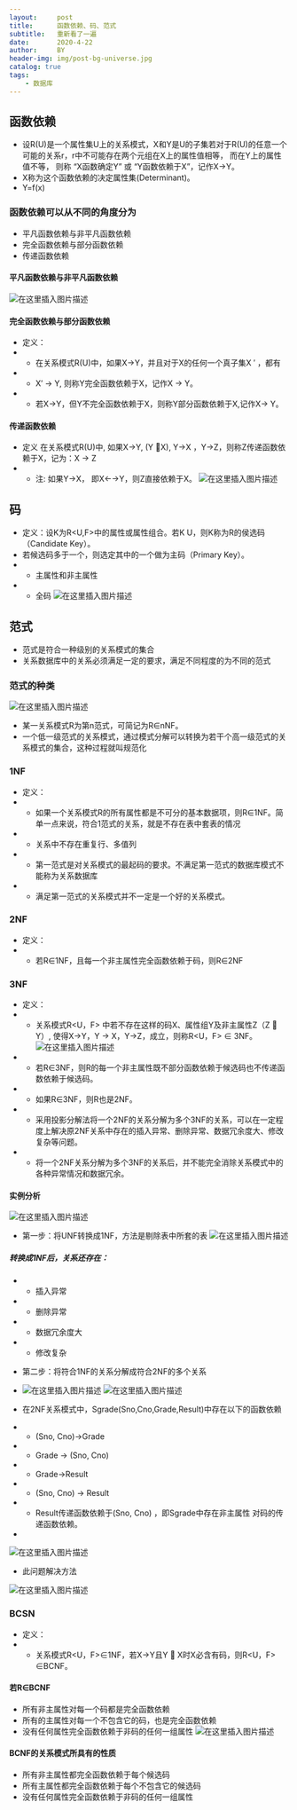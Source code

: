 ```yaml
---
layout:     post
title:      函数依赖、码、范式
subtitle:   重新看了一遍
date:       2020-4-22
author:     BY
header-img: img/post-bg-universe.jpg
catalog: true
tags:
    - 数据库
---
```


## 函数依赖
* 设R(U)是一个属性集U上的关系模式，X和Y是U的子集若对于R(U)的任意一个可能的关系r，r中不可能存在两个元组在X上的属性值相等， 而在Y上的属性值不等， 则称 “X函数确定Y” 或  “Y函数依赖于X”，记作X→Y。
*  X称为这个函数依赖的决定属性集(Determinant)。
*  Y=f(x)
### 函数依赖可以从不同的角度分为
* 平凡函数依赖与非平凡函数依赖
* 完全函数依赖与部分函数依赖
* 传递函数依赖

#### 平凡函数依赖与非平凡函数依赖
![在这里插入图片描述](https://img-blog.csdnimg.cn/20200422114024444.png?x-oss-process=image/watermark,type_ZmFuZ3poZW5naGVpdGk,shadow_10,text_aHR0cHM6Ly9ibG9nLmNzZG4ubmV0L3FxXzQzNzI5ODIy,size_16,color_FFFFFF,t_70)
#### 完全函数依赖与部分函数依赖
* 定义：
* * 在关系模式R(U)中，如果X→Y，并且对于X的任何一个真子集X ′ ，都有
* *  X′ → Y, 则称Y完全函数依赖于X，记作X → Y。
* * 若X→Y，但Y不完全函数依赖于X，则称Y部分函数依赖于X,记作X→ Y。
#### 传递函数依赖
* 定义  在关系模式R(U)中, 如果X→Y, (Y X), Y→X ，Y→Z，则称Z传递函数依赖于X，记为：X  → Z
* *  注: 如果Y→X， 即X←→Y，则Z直接依赖于X。
![在这里插入图片描述](https://img-blog.csdnimg.cn/20200422114408508.png?x-oss-process=image/watermark,type_ZmFuZ3poZW5naGVpdGk,shadow_10,text_aHR0cHM6Ly9ibG9nLmNzZG4ubmV0L3FxXzQzNzI5ODIy,size_16,color_FFFFFF,t_70)
## 码
* 定义：设K为R<U,F>中的属性或属性组合。若K U，则K称为R的侯选码（Candidate Key）。
 * 若候选码多于一个，则选定其中的一个做为主码（Primary Key）。
* * 主属性和非主属性
* * 全码
![在这里插入图片描述](https://img-blog.csdnimg.cn/20200422114704391.png?x-oss-process=image/watermark,type_ZmFuZ3poZW5naGVpdGk,shadow_10,text_aHR0cHM6Ly9ibG9nLmNzZG4ubmV0L3FxXzQzNzI5ODIy,size_16,color_FFFFFF,t_70)
## 范式
* 范式是符合一种级别的关系模式的集合
* 关系数据库中的关系必须满足一定的要求，满足不同程度的为不同的范式
### 范式的种类
![在这里插入图片描述](https://img-blog.csdnimg.cn/20200422115449132.png?x-oss-process=image/watermark,type_ZmFuZ3poZW5naGVpdGk,shadow_10,text_aHR0cHM6Ly9ibG9nLmNzZG4ubmV0L3FxXzQzNzI5ODIy,size_16,color_FFFFFF,t_70)
* 某一关系模式R为第n范式，可简记为R∈nNF。
* 一个低一级范式的关系模式，通过模式分解可以转换为若干个高一级范式的关系模式的集合，这种过程就叫规范化 

### 1NF
* 定义：
* * 如果一个关系模式R的所有属性都是不可分的基本数据项，则R∈1NF。简单一点来说，符合1范式的关系，就是不存在表中套表的情况
* * 关系中不存在重复行、多值列
* * 第一范式是对关系模式的最起码的要求。不满足第一范式的数据库模式不能称为关系数据库
* * 满足第一范式的关系模式并不一定是一个好的关系模式。

### 2NF
* 定义：
* * 若R∈1NF，且每一个非主属性完全函数依赖于码，则R∈2NF

### 3NF
* 定义：
* *  关系模式R<U，F> 中若不存在这样的码X、属性组Y及非主属性Z（Z  Y）, 使得X→Y，Y → X，Y→Z，成立，则称R<U，F> ∈ 3NF。
![在这里插入图片描述](https://img-blog.csdnimg.cn/20200422121231929.png)
* * 若R∈3NF，则R的每一个非主属性既不部分函数依赖于候选码也不传递函数依赖于候选码。
* * 如果R∈3NF，则R也是2NF。
* * 采用投影分解法将一个2NF的关系分解为多个3NF的关系，可以在一定程度上解决原2NF关系中存在的插入异常、删除异常、数据冗余度大、修改复杂等问题。
*  * 将一个2NF关系分解为多个3NF的关系后，并不能完全消除关系模式中的各种异常情况和数据冗余。

#### 实例分析
![在这里插入图片描述](https://img-blog.csdnimg.cn/20200422115935798.png?x-oss-process=image/watermark,type_ZmFuZ3poZW5naGVpdGk,shadow_10,text_aHR0cHM6Ly9ibG9nLmNzZG4ubmV0L3FxXzQzNzI5ODIy,size_16,color_FFFFFF,t_70)
* 第一步：将UNF转换成1NF，方法是剔除表中所套的表
![在这里插入图片描述](https://img-blog.csdnimg.cn/2020042212004923.png?x-oss-process=image/watermark,type_ZmFuZ3poZW5naGVpdGk,shadow_10,text_aHR0cHM6Ly9ibG9nLmNzZG4ubmV0L3FxXzQzNzI5ODIy,size_16,color_FFFFFF,t_70)
##### 转换成1NF后，关系还存在：
*  * 插入异常
*  * 删除异常
* * 数据冗余度大
* * 修改复杂

* 第二步：将符合1NF的关系分解成符合2NF的多个关系
* ![在这里插入图片描述](https://img-blog.csdnimg.cn/20200422120524212.png?x-oss-process=image/watermark,type_ZmFuZ3poZW5naGVpdGk,shadow_10,text_aHR0cHM6Ly9ibG9nLmNzZG4ubmV0L3FxXzQzNzI5ODIy,size_16,color_FFFFFF,t_70)
![在这里插入图片描述](https://img-blog.csdnimg.cn/20200422120635168.png?x-oss-process=image/watermark,type_ZmFuZ3poZW5naGVpdGk,shadow_10,text_aHR0cHM6Ly9ibG9nLmNzZG4ubmV0L3FxXzQzNzI5ODIy,size_16,color_FFFFFF,t_70)
* 在2NF关系模式中，Sgrade(Sno,Cno,Grade,Result)中存在以下的函数依赖
* * (Sno, Cno)→Grade
* * Grade → (Sno, Cno)
* * Grade→Result
* * (Sno, Cno) → Result
* *  Result传递函数依赖于(Sno, Cno) ，即Sgrade中存在非主属性 对码的传递函数依赖。
* 
![在这里插入图片描述](https://img-blog.csdnimg.cn/20200422120914323.png?x-oss-process=image/watermark,type_ZmFuZ3poZW5naGVpdGk,shadow_10,text_aHR0cHM6Ly9ibG9nLmNzZG4ubmV0L3FxXzQzNzI5ODIy,size_16,color_FFFFFF,t_70)
* 此问题解决方法

![在这里插入图片描述](https://img-blog.csdnimg.cn/20200422120950205.png?x-oss-process=image/watermark,type_ZmFuZ3poZW5naGVpdGk,shadow_10,text_aHR0cHM6Ly9ibG9nLmNzZG4ubmV0L3FxXzQzNzI5ODIy,size_16,color_FFFFFF,t_70)
### BCSN
* 定义：
* * 关系模式R<U，F>∈1NF，若X→Y且Y  X时X必含有码，则R<U，F> ∈BCNF。
#### 若R∈BCNF 
* 所有非主属性对每一个码都是完全函数依赖
* 所有的主属性对每一个不包含它的码，也是完全函数依赖
* 没有任何属性完全函数依赖于非码的任何一组属性
![在这里插入图片描述](https://img-blog.csdnimg.cn/20200422121558614.png)
#### BCNF的关系模式所具有的性质
* 所有非主属性都完全函数依赖于每个候选码
* 所有主属性都完全函数依赖于每个不包含它的候选码
* 没有任何属性完全函数依赖于非码的任何一组属性
